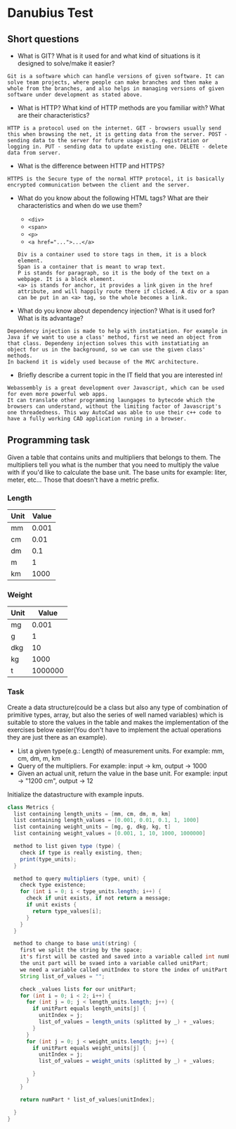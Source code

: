# Danubius Test

## Short questions

- What is GIT? What is it used for and what kind of
situations is it designed to solve/make it easier?

```
Git is a software which can handle versions of given software. It can solve team projects, where people can make branches and then make a whole from the branches, and also helps in managing versions of given software under development as stated above.
```

- What is HTTP? What kind of HTTP methods are you
familiar with? What are their characteristics?

```
HTTP is a protocol used on the internet. GET - browsers usually send this when browsing the net, it is getting data from the server. POST - sending data to the server for future usage e.g. registration or logging in. PUT - sending data to update existing one. DELETE - delete data from server.
```

- What is the difference between HTTP and HTTPS?

```
HTTPS is the Secure type of the normal HTTP protocol, it is basically encrypted communication between the client and the server.
```

- What do you know about the following HTML tags?
What are their characteristics and when do we use them?
  - `<div>`
  - `<span>`
  - `<p>`
  - `<a href="...">...</a>`

  ```
  Div is a container used to store tags in them, it is a block element.
  Span is a container that is meant to wrap text.
  P is stands for paragraph, so it is the body of the text on a webpage. It is a block element.
  <a> is stands for anchor, it provides a link given in the href attribute, and will happily route there if clicked. A div or a span can be put in an <a> tag, so the whole becomes a link.
  ```

- What do you know about dependency injection?
What is it used for? What is its advantage?

```
Dependency injection is made to help with instatiation. For example in Java if we want to use a class' method, first we need an object from that class. Dependeny injection solves this with instatiating an object for us in the background, so we can use the given class' methods.
In backend it is widely used because of the MVC architecture.
```

- Briefly describe a current topic in the IT field
that you are interested in!

```
Webassembly is a great development over Javascript, which can be used for even more powerful web apps.
It can translate other programming laungages to bytecode which the browsers can understand, without the limiting factor of Javascript's one threadedness. This way AutoCad was able to use their c++ code to have a fully working CAD application runing in a browser.
```

## Programming task

Given a table that contains units and multipliers
that belongs to them. The multipliers tell you what
is the number that you need to multiply the value
with if you'd like to calculate the base unit.
The base units for example: liter, meter, etc...
Those that doesn't have a metric prefix.

### Length

| Unit | Value |
|------|-------|
| mm   | 0.001 |
| cm   | 0.01  |
| dm   | 0.1   |
| m    | 1     |
| km   | 1000  |

### Weight

| Unit | Value   |
|------|---------|
| mg   | 0.001   |
| g    | 1       |
| dkg  | 10      |
| kg   | 1000    |
| t    | 1000000 |

### Task

Create a data structure(could be a class but also
any type of combination of primitive types, array,
but also the series of well named variables) which
is suitable to store the values in the table and
makes the implementation of the exercises below easier(You don't have to
implement the actual operations they are just there
as an example).

- List a given type(e.g.: Length) of measurement units.
For example: mm, cm, dm, m, km
- Query of the multipliers.
For example: input -> km, output -> 1000
- Given an actual unit, return the value in the base unit.
For example: input -> "1200 cm", output -> 12

Initialize the datastructure with example inputs.

```java
class Metrics {
  list containing length_units = [mm, cm, dm, m, km]
  list containing length_values = [0.001, 0.01, 0.1, 1, 1000]
  list containing weight_units = [mg, g, dkg, kg, t]
  list containing weight_values = [0.001, 1, 10, 1000, 1000000]

  method to list given type (type) {
    check if type is really existing, then;
    print(type_units);
  }

  method to query multipliers (type, unit) {
    check type existence;
    for (int i = 0; i < type_units.length; i++) {
      check if unit exists, if not return a message;
      if unit exists { 
        return type_values[i];
      }
    }
  }

  method to change to base unit(string) {
    first we split the string by the space;
    it's first will be casted and saved into a variable called int numPart;
    the unit part will be svaed into a variable called unitPart;
    we need a variable called unitIndex to store the index of unitPart in it's list
    String list_of_values = "";

    check _values lists for our unitPart;
    for (int i = 0; i < 2; i++) {
      for (int j = 0; j < length_units.length; j++) {
        if unitPart equals length_units[j] {
          unitIndex = j;
          list_of_values = length_units (splitted by _) + _values;
        }
      }
      for (int j = 0; j < weight_units.length; j++) {
        if unitPart equals weight_units[j] {
          unitIndex = j;
          list_of_values = weight_units (splitted by _) + _values;

        }
      }
    }

    return numPart * list_of_values[unitIndex];

  }
}
```